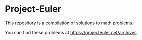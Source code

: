 # Project-Euler
This repository is a compilation of solutions to math problems.

You can find these problems at https://projecteuler.net/archives
